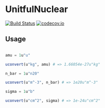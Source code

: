 # UnitfulNuclear

[![Build Status](https://travis-ci.org/djsegal/UnitfulNuclear.jl.svg?branch=master)](https://travis-ci.org/djsegal/UnitfulNuclear.jl) [![codecov.io](http://codecov.io/github/djsegal/UnitfulNuclear.jl/coverage.svg?branch=master)](http://codecov.io/github/djsegal/UnitfulNuclear.jl?branch=master)

## Usage

```julia

amu = 1u"u" 

uconvert(u"kg", amu) # => 1.66054e-27u"kg"

n_bar = 1u"n20"

uconvert(u"m^-3", n_bar) # => 1e20u"m^-3"

sigma = 1u"b"

uconvert(u"cm^2", sigma) # => 1e-24u"cm^2"
```
